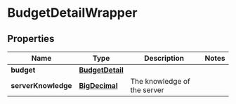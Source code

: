 
# BudgetDetailWrapper

## Properties
Name | Type | Description | Notes
------------ | ------------- | ------------- | -------------
**budget** | [**BudgetDetail**](BudgetDetail.md) |  | 
**serverKnowledge** | [**BigDecimal**](BigDecimal.md) | The knowledge of the server | 



